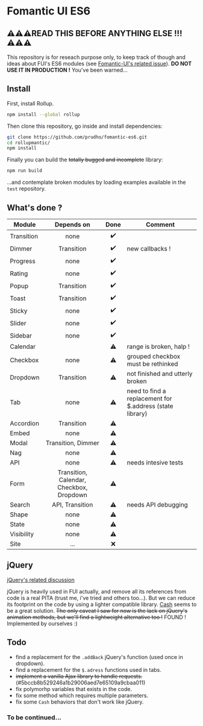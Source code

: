 # Fomantic UI ES6

## ⚠️⚠️⚠️READ THIS BEFORE ANYTHING ELSE !!!⚠️⚠️⚠️
This repository is for reseach purpose only, to keep track of though and ideas about FUI's ES6 modules (see [Fomantic-UI's related issue](https://github.com/fomantic/Fomantic-UI/issues/319)). **DO NOT USE IT IN PRODUCTION !** You've been warned...

## Install
First, install Rollup.
```sh
npm install --global rollup
```

Then clone this repository, go inside and install dependencies:
```sh
git clone https://github.com/prudho/fomantic-es6.git
cd rollupmantic/
npm install
```

Finally you can build the ~~totally bugged and incomplete~~ library:
```sh
npm run build
```

...and contemplate broken modules by loading examples available in the `test` repository.

## What's done ?
| Module        | Depends on    | Done  | Comment |
| ------------- |:-------------:| :----:| ------- |
| Transition    | none          |   ✔️  |         |
| Dimmer        | Transition    |   ✔️  | new callbacks ! |
| Progress      | none          |   ✔️  |         |
| Rating        | none          |   ✔️  |         |
| Popup         | Transition    |   ✔️  |         |
| Toast         | Transition    |   ✔️  |         |
| Sticky        | none          |   ✔️  |         |
| Slider        | none          |   ✔️  |         |
| Sidebar       | none          |   ✔️  |         |
| Calendar      |  |   ⚠️  | range is broken, halp ! |
| Checkbox      | none          |   ⚠️  | grouped checkbox must be rethinked |
| Dropdown      | Transition    |   ⚠️  | not finished and utterly broken |
| Tab           | none          |   ⚠️  | need to find a replacement for $.address (state library) |
| Accordion     | Transition    |   ⚠️  |         |
| Embed         | none          |   ⚠️  |         |
| Modal         | Transition, Dimmer |   ⚠️  |         |
| Nag           | none          |   ⚠️  |         |
| API           | none          |   ⚠️  | needs intesive tests |
| Form          | Transition, Calendar, Checkbox, Dropdown |   ⚠️  |         |
| Search        | API, Transition |   ⚠️  | needs API debugging |
| Shape         | none          |   ⚠️  |         |
| State         | none          |   ⚠️  |         |
| Visibility    | none          |   ⚠️  |         |
| Site          | ...           |   ❌  |         |

## jQuery

[jQuery's related discussion](https://github.com/fomantic/Fomantic-UI/issues/374)

jQuery is heavily used in FUI actually, and remove all its references from code is a real PITA (trust me, i've tried and others too...). But we can reduce its footprint on the code by using a lighter compatible library. [Cash](https://github.com/fabiospampinato/cash) seems to be a great solution. ~~The only caveat I saw for now is the lack on jQuery's animation methods, but we'll find a lightweight alternative too !~~ FOUND ! Implemented by ourselves :)

## Todo
- find a replacement for the `.addBack` jQuery's function (used once in dropdown).
- find a replacement for the `$.adress` functions used in tabs.
- ~~implement a vanilla Ajax library to handle requests.~~ (#5bccb8b529246a1b29006aed7e65109a9cbaa011)
- fix polymorhp variables that exists in the code.
- fix some method which requires multiple parameters.
- fix some `Cash` behaviors that don't work like jQuery.

### To be continued...